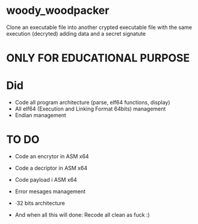 # woody_woodpacker
Clone an executable file into another crypted executable file with the same execution (decryted) adding data and a secret signatute

# ONLY FOR EDUCATIONAL PURPOSE

# Did 
- Code all program architecture (parse, elf64 functions, display)
- All elf64 (Execution and Linking Format 64bits) management
- Endian management

# TO DO
- Code an encrytor in ASM x64
- Code a decriptor in ASM x64
- Code payload i ASM x64
- Error mesages management
- ·32 bits architecture

- And when all this will done: Recode all clean as fuck :)
